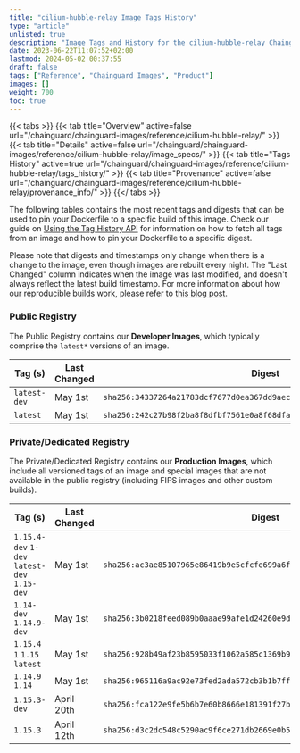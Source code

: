 ```yaml
---
title: "cilium-hubble-relay Image Tags History"
type: "article"
unlisted: true
description: "Image Tags and History for the cilium-hubble-relay Chainguard Image"
date: 2023-06-22T11:07:52+02:00
lastmod: 2024-05-02 00:37:55
draft: false
tags: ["Reference", "Chainguard Images", "Product"]
images: []
weight: 700
toc: true
---
```


{{< tabs >}}
{{< tab title="Overview" active=false url="/chainguard/chainguard-images/reference/cilium-hubble-relay/" >}}
{{< tab title="Details" active=false url="/chainguard/chainguard-images/reference/cilium-hubble-relay/image_specs/" >}}
{{< tab title="Tags History" active=true url="/chainguard/chainguard-images/reference/cilium-hubble-relay/tags_history/" >}}
{{< tab title="Provenance" active=false url="/chainguard/chainguard-images/reference/cilium-hubble-relay/provenance_info/" >}}
{{</ tabs >}}

The following tables contains the most recent tags and digests that can be used to pin your Dockerfile to a specific build of this image. Check our guide on [Using the Tag History API](/chainguard/chainguard-images/using-the-tag-history-api/) for information on how to fetch all tags from an image and how to pin your Dockerfile to a specific digest.

Please note that digests and timestamps only change when there is a change to the image, even though images are rebuilt every night. The "Last Changed" column indicates when the image was last modified, and doesn't always reflect the latest build timestamp. For more information about how our reproducible builds work, please refer to [this blog post](https://www.chainguard.dev/unchained/reproducing-chainguards-reproducible-image-builds).

### Public Registry
The Public Registry contains our **Developer Images**, which typically comprise the `latest*` versions of an image.

| Tag (s)       | Last Changed | Digest                                                                    |
|---------------|--------------|---------------------------------------------------------------------------|
|  `latest-dev` | May 1st      | `sha256:34337264a21783dcf7677d0ea367dd9aec65600584f5b9cbe9aca694c3e0ec60` |
|  `latest`     | May 1st      | `sha256:242c27b98f2ba8f8dfbf7561e0a8f68dfafd9da27205b2d0f1f6254de281b329` |


### Private/Dedicated Registry
The Private/Dedicated Registry contains our **Production Images**, which include all versioned tags of an image and special images that are not available in the public registry (including FIPS images and other custom builds).

| Tag (s)                                       | Last Changed | Digest                                                                    |
|-----------------------------------------------|--------------|---------------------------------------------------------------------------|
|  `1.15.4-dev` `1-dev` `latest-dev` `1.15-dev` | May 1st      | `sha256:ac3ae85107965e86419b9e5cfcfe699a6f38c7aeafc2ffd4d8eeaa71d4f7642a` |
|  `1.14-dev` `1.14.9-dev`                      | May 1st      | `sha256:3b0218feed089b0aaae99afe1d24260e9dbec04d617f97404c7aae5b2baec1fa` |
|  `1.15.4` `1` `1.15` `latest`                 | May 1st      | `sha256:928b49af23b8595033f1062a585c1369b9414632a21bb6f6e0ec99a59f9dea67` |
|  `1.14.9` `1.14`                              | May 1st      | `sha256:965116a9ac92e73fed2ada572cb3b1b7ff8d4c8a7d468449c809ec38e1af6f53` |
|  `1.15.3-dev`                                 | April 20th   | `sha256:fca122e9fe5b6b7e60b8666e181391f27b67f9e513d362a88bb5895fdf578715` |
|  `1.15.3`                                     | April 12th   | `sha256:d3c2dc548c5290ac9f6ce271db2669e0b51630c5248cb055e9ef729ff1a082ca` |

